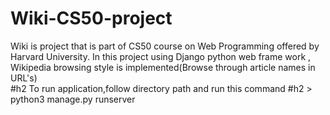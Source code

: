 # Wiki-CS50-project
Wiki is project that is part of CS50 course on Web Programming offered by Harvard University.
In this project using Django python web frame work , Wikipedia browsing style is implemented(Browse through article names in URL's)
</br>
#h2 To run application,follow directory path and run this command
#h2 > python3 manage.py runserver
